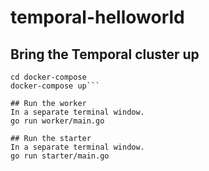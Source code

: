 # temporal-helloworld

## Bring the Temporal cluster up
  ```git clone https://github.com/temporalio/docker-compose.git
  cd docker-compose
  docker-compose up```

## Run the worker
In a separate terminal window.
go run worker/main.go

## Run the starter
In a separate terminal window.
go run starter/main.go
